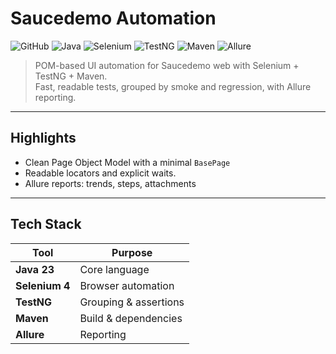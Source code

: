 # Saucedemo Automation

![GitHub](https://img.shields.io/badge/github-%23121011.svg?style=for-the-badge&logo=github&logoColor=white)
![Java](https://img.shields.io/badge/java-%23ED8B00.svg?style=for-the-badge&logo=openjdk&logoColor=white)
![Selenium](https://img.shields.io/badge/selenium-%2343B02A.svg?style=for-the-badge&logo=selenium&logoColor=white)
![TestNG](https://img.shields.io/badge/testng-%23F2A400.svg?style=for-the-badge&logo=testng&logoColor=white)
![Maven](https://img.shields.io/badge/maven-%23C71A36.svg?style=for-the-badge&logo=apachemaven&logoColor=white)
![Allure](https://img.shields.io/badge/allure-%235D2B86.svg?style=for-the-badge&logo=allure&logoColor=white)



> POM-based UI automation for Saucedemo web with Selenium + TestNG + Maven.  
> Fast, readable tests, grouped by smoke and regression, with Allure reporting.

---

## Highlights
- Clean Page Object Model with a minimal `BasePage`
- Readable locators and explicit waits.
- Allure reports: trends, steps, attachments

---

## Tech Stack
| Tool | Purpose |
|---|---|
| **Java 23** | Core language |
| **Selenium 4** | Browser automation |
| **TestNG** | Grouping & assertions |
| **Maven** | Build & dependencies |
| **Allure** | Reporting |

